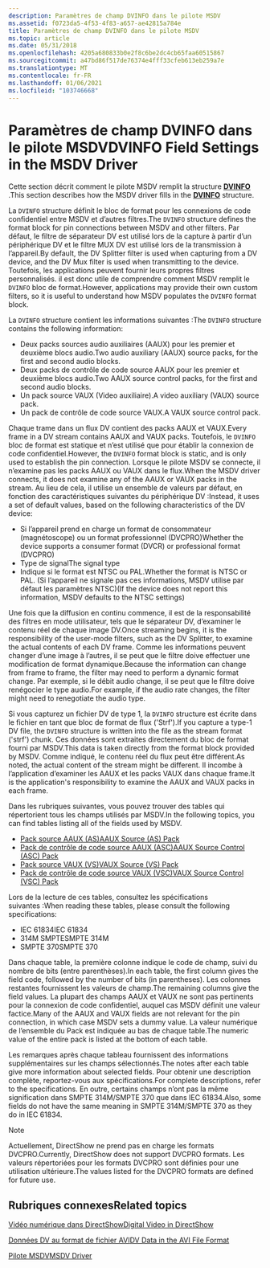 ```yaml
---
description: Paramètres de champ DVINFO dans le pilote MSDV
ms.assetid: f0723da5-4f53-4f83-a657-ae42815a784e
title: Paramètres de champ DVINFO dans le pilote MSDV
ms.topic: article
ms.date: 05/31/2018
ms.openlocfilehash: 4205a680833b0e2f8c6be2dc4cb65faa60515867
ms.sourcegitcommit: a47bd86f517de76374e4fff33cfeb613eb259a7e
ms.translationtype: MT
ms.contentlocale: fr-FR
ms.lasthandoff: 01/06/2021
ms.locfileid: "103746668"
---
```

# <a name="dvinfo-field-settings-in-the-msdv-driver"></a><span data-ttu-id="f3e42-103">Paramètres de champ DVINFO dans le pilote MSDV</span><span class="sxs-lookup"><span data-stu-id="f3e42-103">DVINFO Field Settings in the MSDV Driver</span></span>

<span data-ttu-id="f3e42-104">Cette section décrit comment le pilote MSDV remplit la structure [**DVINFO**](/windows/desktop/api/strmif/ns-strmif-dvinfo) .</span><span class="sxs-lookup"><span data-stu-id="f3e42-104">This section describes how the MSDV driver fills in the [**DVINFO**](/windows/desktop/api/strmif/ns-strmif-dvinfo) structure.</span></span>

<span data-ttu-id="f3e42-105">La `DVINFO` structure définit le bloc de format pour les connexions de code confidentiel entre MSDV et d’autres filtres.</span><span class="sxs-lookup"><span data-stu-id="f3e42-105">The `DVINFO` structure defines the format block for pin connections between MSDV and other filters.</span></span> <span data-ttu-id="f3e42-106">Par défaut, le filtre de séparateur DV est utilisé lors de la capture à partir d’un périphérique DV et le filtre MUX DV est utilisé lors de la transmission à l’appareil.</span><span class="sxs-lookup"><span data-stu-id="f3e42-106">By default, the DV Splitter filter is used when capturing from a DV device, and the DV Mux filter is used when transmitting to the device.</span></span> <span data-ttu-id="f3e42-107">Toutefois, les applications peuvent fournir leurs propres filtres personnalisés. il est donc utile de comprendre comment MSDV remplit le `DVINFO` bloc de format.</span><span class="sxs-lookup"><span data-stu-id="f3e42-107">However, applications may provide their own custom filters, so it is useful to understand how MSDV populates the `DVINFO` format block.</span></span>

<span data-ttu-id="f3e42-108">La `DVINFO` structure contient les informations suivantes :</span><span class="sxs-lookup"><span data-stu-id="f3e42-108">The `DVINFO` structure contains the following information:</span></span>

-   <span data-ttu-id="f3e42-109">Deux packs sources audio auxiliaires (AAUX) pour les premier et deuxième blocs audio.</span><span class="sxs-lookup"><span data-stu-id="f3e42-109">Two audio auxiliary (AAUX) source packs, for the first and second audio blocks.</span></span>
-   <span data-ttu-id="f3e42-110">Deux packs de contrôle de code source AAUX pour les premier et deuxième blocs audio.</span><span class="sxs-lookup"><span data-stu-id="f3e42-110">Two AAUX source control packs, for the first and second audio blocks.</span></span>
-   <span data-ttu-id="f3e42-111">Un pack source VAUX (Video auxiliaire).</span><span class="sxs-lookup"><span data-stu-id="f3e42-111">A video auxiliary (VAUX) source pack.</span></span>
-   <span data-ttu-id="f3e42-112">Un pack de contrôle de code source VAUX.</span><span class="sxs-lookup"><span data-stu-id="f3e42-112">A VAUX source control pack.</span></span>

<span data-ttu-id="f3e42-113">Chaque trame dans un flux DV contient des packs AAUX et VAUX.</span><span class="sxs-lookup"><span data-stu-id="f3e42-113">Every frame in a DV stream contains AAUX and VAUX packs.</span></span> <span data-ttu-id="f3e42-114">Toutefois, le `DVINFO` bloc de format est statique et n’est utilisé que pour établir la connexion de code confidentiel.</span><span class="sxs-lookup"><span data-stu-id="f3e42-114">However, the `DVINFO` format block is static, and is only used to establish the pin connection.</span></span> <span data-ttu-id="f3e42-115">Lorsque le pilote MSDV se connecte, il n’examine pas les packs AAUX ou VAUX dans le flux.</span><span class="sxs-lookup"><span data-stu-id="f3e42-115">When the MSDV driver connects, it does not examine any of the AAUX or VAUX packs in the stream.</span></span> <span data-ttu-id="f3e42-116">Au lieu de cela, il utilise un ensemble de valeurs par défaut, en fonction des caractéristiques suivantes du périphérique DV :</span><span class="sxs-lookup"><span data-stu-id="f3e42-116">Instead, it uses a set of default values, based on the following characteristics of the DV device:</span></span>

-   <span data-ttu-id="f3e42-117">Si l’appareil prend en charge un format de consommateur (magnétoscope) ou un format professionnel (DVCPRO)</span><span class="sxs-lookup"><span data-stu-id="f3e42-117">Whether the device supports a consumer format (DVCR) or professional format (DVCPRO)</span></span>
-   <span data-ttu-id="f3e42-118">Type de signal</span><span class="sxs-lookup"><span data-stu-id="f3e42-118">The signal type</span></span>
-   <span data-ttu-id="f3e42-119">Indique si le format est NTSC ou PAL.</span><span class="sxs-lookup"><span data-stu-id="f3e42-119">Whether the format is NTSC or PAL.</span></span> <span data-ttu-id="f3e42-120">(Si l’appareil ne signale pas ces informations, MSDV utilise par défaut les paramètres NTSC)</span><span class="sxs-lookup"><span data-stu-id="f3e42-120">(If the device does not report this information, MSDV defaults to the NTSC settings)</span></span>

<span data-ttu-id="f3e42-121">Une fois que la diffusion en continu commence, il est de la responsabilité des filtres en mode utilisateur, tels que le séparateur DV, d’examiner le contenu réel de chaque image DV.</span><span class="sxs-lookup"><span data-stu-id="f3e42-121">Once streaming begins, it is the responsibility of the user-mode filters, such as the DV Splitter, to examine the actual contents of each DV frame.</span></span> <span data-ttu-id="f3e42-122">Comme les informations peuvent changer d’une image à l’autres, il se peut que le filtre doive effectuer une modification de format dynamique.</span><span class="sxs-lookup"><span data-stu-id="f3e42-122">Because the information can change from frame to frame, the filter may need to perform a dynamic format change.</span></span> <span data-ttu-id="f3e42-123">Par exemple, si le débit audio change, il se peut que le filtre doive renégocier le type audio.</span><span class="sxs-lookup"><span data-stu-id="f3e42-123">For example, if the audio rate changes, the filter might need to renegotiate the audio type.</span></span>

<span data-ttu-id="f3e42-124">Si vous capturez un fichier DV de type 1, la `DVINFO` structure est écrite dans le fichier en tant que bloc de format de flux ('Strf').</span><span class="sxs-lookup"><span data-stu-id="f3e42-124">If you capture a type-1 DV file, the `DVINFO` structure is written into the file as the stream format ('strf') chunk.</span></span> <span data-ttu-id="f3e42-125">Ces données sont extraites directement du bloc de format fourni par MSDV.</span><span class="sxs-lookup"><span data-stu-id="f3e42-125">This data is taken directly from the format block provided by MSDV.</span></span> <span data-ttu-id="f3e42-126">Comme indiqué, le contenu réel du flux peut être différent.</span><span class="sxs-lookup"><span data-stu-id="f3e42-126">As noted, the actual content of the stream might be different.</span></span> <span data-ttu-id="f3e42-127">Il incombe à l’application d’examiner les AAUX et les packs VAUX dans chaque frame.</span><span class="sxs-lookup"><span data-stu-id="f3e42-127">It is the application's responsibility to examine the AAUX and VAUX packs in each frame.</span></span>

<span data-ttu-id="f3e42-128">Dans les rubriques suivantes, vous pouvez trouver des tables qui répertorient tous les champs utilisés par MSDV.</span><span class="sxs-lookup"><span data-stu-id="f3e42-128">In the following topics, you can find tables listing all of the fields used by MSDV.</span></span>

-   [<span data-ttu-id="f3e42-129">Pack source AAUX (AS)</span><span class="sxs-lookup"><span data-stu-id="f3e42-129">AAUX Source (AS) Pack</span></span>](aaux-source--as--pack.md)
-   [<span data-ttu-id="f3e42-130">Pack de contrôle de code source AAUX (ASC)</span><span class="sxs-lookup"><span data-stu-id="f3e42-130">AAUX Source Control (ASC) Pack</span></span>](aaux-source-control--asc--pack.md)
-   [<span data-ttu-id="f3e42-131">Pack source VAUX (VS)</span><span class="sxs-lookup"><span data-stu-id="f3e42-131">VAUX Source (VS) Pack</span></span>](vaux-source--vs--pack.md)
-   [<span data-ttu-id="f3e42-132">Pack de contrôle de code source VAUX (VSC)</span><span class="sxs-lookup"><span data-stu-id="f3e42-132">VAUX Source Control (VSC) Pack</span></span>](vaux-source-control--vsc--pack.md)

<span data-ttu-id="f3e42-133">Lors de la lecture de ces tables, consultez les spécifications suivantes :</span><span class="sxs-lookup"><span data-stu-id="f3e42-133">When reading these tables, please consult the following specifications:</span></span>

-   <span data-ttu-id="f3e42-134">IEC 61834</span><span class="sxs-lookup"><span data-stu-id="f3e42-134">IEC 61834</span></span>
-   <span data-ttu-id="f3e42-135">314M SMPTE</span><span class="sxs-lookup"><span data-stu-id="f3e42-135">SMPTE 314M</span></span>
-   <span data-ttu-id="f3e42-136">SMPTE 370</span><span class="sxs-lookup"><span data-stu-id="f3e42-136">SMPTE 370</span></span>

<span data-ttu-id="f3e42-137">Dans chaque table, la première colonne indique le code de champ, suivi du nombre de bits (entre parenthèses).</span><span class="sxs-lookup"><span data-stu-id="f3e42-137">In each table, the first column gives the field code, followed by the number of bits (in parentheses).</span></span> <span data-ttu-id="f3e42-138">Les colonnes restantes fournissent les valeurs de champ.</span><span class="sxs-lookup"><span data-stu-id="f3e42-138">The remaining columns give the field values.</span></span> <span data-ttu-id="f3e42-139">La plupart des champs AAUX et VAUX ne sont pas pertinents pour la connexion de code confidentiel, auquel cas MSDV définit une valeur factice.</span><span class="sxs-lookup"><span data-stu-id="f3e42-139">Many of the AAUX and VAUX fields are not relevant for the pin connection, in which case MSDV sets a dummy value.</span></span> <span data-ttu-id="f3e42-140">La valeur numérique de l’ensemble du Pack est indiquée au bas de chaque table.</span><span class="sxs-lookup"><span data-stu-id="f3e42-140">The numeric value of the entire pack is listed at the bottom of each table.</span></span>

<span data-ttu-id="f3e42-141">Les remarques après chaque tableau fournissent des informations supplémentaires sur les champs sélectionnés.</span><span class="sxs-lookup"><span data-stu-id="f3e42-141">The notes after each table give more information about selected fields.</span></span> <span data-ttu-id="f3e42-142">Pour obtenir une description complète, reportez-vous aux spécifications.</span><span class="sxs-lookup"><span data-stu-id="f3e42-142">For complete descriptions, refer to the specifications.</span></span> <span data-ttu-id="f3e42-143">En outre, certains champs n’ont pas la même signification dans SMPTE 314M/SMPTE 370 que dans IEC 61834.</span><span class="sxs-lookup"><span data-stu-id="f3e42-143">Also, some fields do not have the same meaning in SMPTE 314M/SMPTE 370 as they do in IEC 61834.</span></span>

> [!Note]  
> <span data-ttu-id="f3e42-144">Actuellement, DirectShow ne prend pas en charge les formats DVCPRO.</span><span class="sxs-lookup"><span data-stu-id="f3e42-144">Currently, DirectShow does not support DVCPRO formats.</span></span> <span data-ttu-id="f3e42-145">Les valeurs répertoriées pour les formats DVCPRO sont définies pour une utilisation ultérieure.</span><span class="sxs-lookup"><span data-stu-id="f3e42-145">The values listed for the DVCPRO formats are defined for future use.</span></span>

 

## <a name="related-topics"></a><span data-ttu-id="f3e42-146">Rubriques connexes</span><span class="sxs-lookup"><span data-stu-id="f3e42-146">Related topics</span></span>

<dl> <dt>

[<span data-ttu-id="f3e42-147">Vidéo numérique dans DirectShow</span><span class="sxs-lookup"><span data-stu-id="f3e42-147">Digital Video in DirectShow</span></span>](digital-video-in-directshow.md)
</dt> <dt>

[<span data-ttu-id="f3e42-148">Données DV au format de fichier AVI</span><span class="sxs-lookup"><span data-stu-id="f3e42-148">DV Data in the AVI File Format</span></span>](dv-data-in-the-avi-file-format.md)
</dt> <dt>

[<span data-ttu-id="f3e42-149">Pilote MSDV</span><span class="sxs-lookup"><span data-stu-id="f3e42-149">MSDV Driver</span></span>](msdv-driver.md)
</dt> </dl>

 

 



